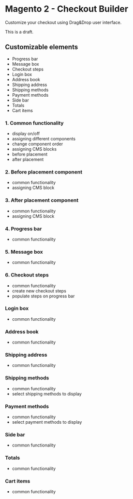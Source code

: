 # Magento 2 - Checkout Builder
Customize your checkout using Drag&Drop user interface.

This is a draft.

## Customizable elements
- Progress bar
- Message box
- Checkout steps
- Login box
- Address book
- Shipping address
- Shipping methods
- Payment methods
- Side bar
- Totals
- Cart items

### 1. Common functionality
- display on/off
- assigning different components
- change component order
- assigning CMS blocks
- before placement
- after placement

### 2. Before placement component
- common functionality
- assigning CMS block

### 3. After placement component
- common functionality
- assigning CMS block

### 4. Progress bar
- common functionality

### 5. Message box
- common functionality

### 6. Checkout steps
- common functionality
- create new checkout steps
- populate steps on progress bar

### Login box
- common functionality

### Address book
- common functionality

### Shipping address
- common functionality

### Shipping methods
- common functionality
- select shipping methods to display

### Payment methods
- common functionality
- select payment methods to display

### Side bar
- common functionality

### Totals
- common functionality

### Cart items
- common functionality

